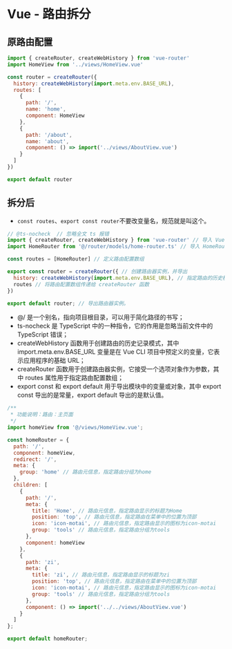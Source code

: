 # Vue - 路由拆分

## 原路由配置

```js
import { createRouter, createWebHistory } from 'vue-router'
import HomeView from '../views/HomeView.vue'

const router = createRouter({
  history: createWebHistory(import.meta.env.BASE_URL),
  routes: [
    {
      path: '/',
      name: 'home',
      component: HomeView
    },
    {
      path: '/about',
      name: 'about',
      component: () => import('../views/AboutView.vue')
    }
  ]
})

export default router

```

## 拆分后

- `const routes`、`export const router`不要改变量名，规范就是叫这个。

```js
// @ts-nocheck  // 忽略全文 ts 报错
import { createRouter, createWebHistory } from 'vue-router' // 导入 Vue Router 相关函数
import HomeRouter from '@/router/models/home-router.ts' // 导入 HomeRouter 组件

const routes = [HomeRouter] // 定义路由配置数组

export const router = createRouter({ // 创建路由器实例，并导出
  history: createWebHistory(import.meta.env.BASE_URL), // 指定路由的历史模式为 HTML5
  routes // 将路由配置数组传递给 createRouter 函数
})

export default router; // 导出路由器实例。
```

- @/ 是一个别名，指向项目根目录，可以用于简化路径的书写；
- ts-nocheck 是 TypeScript 中的一种指令，它的作用是忽略当前文件中的 TypeScript 错误；
- createWebHistory 函数用于创建路由的历史记录模式，其中 import.meta.env.BASE_URL 变量是在 Vue CLI 项目中预定义的变量，它表示应用程序的基础 URL；
- createRouter 函数用于创建路由器实例，它接受一个选项对象作为参数，其中 routes 属性用于指定路由配置数组；
- export const 和 export default 用于导出模块中的变量或对象，其中 export const 导出的是常量，export default 导出的是默认值。

```js
/**
 * 功能说明：路由：主页面
 */
import homeView from '@/views/HomeView.vue';

const homeRouter = {
  path: '/',
  component: homeView,
  redirect: '/',
  meta: {
    group: 'home' // 路由元信息，指定路由分组为home
  },
  children: [
    {
      path: '/',
      meta: {
        title: 'Home', // 路由元信息，指定路由显示的标题为Home
        position: 'top', // 路由元信息，指定路由在菜单中的位置为顶部
        icon: 'icon-motai', // 路由元信息，指定路由显示的图标为icon-motai
        group: 'tools' // 路由元信息，指定路由分组为tools
      },
      component: homeView
    },
    {
      path: 'zi',
      meta: {
        title: 'zi', // 路由元信息，指定路由显示的标题为zi
        position: 'top', // 路由元信息，指定路由在菜单中的位置为顶部
        icon: 'icon-motai', // 路由元信息，指定路由显示的图标为icon-motai
        group: 'tools' // 路由元信息，指定路由分组为tools
      },
      component: () => import('../../views/AboutView.vue')
    }
  ]
};

export default homeRouter;
```

